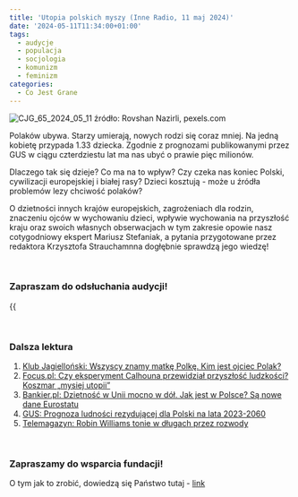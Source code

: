 ```yaml
---
title: 'Utopia polskich myszy (Inne Radio, 11 maj 2024)'
date: '2024-05-11T11:34:00+01:00'
tags:
  - audycje
  - populacja
  - socjologia
  - komunizm
  - feminizm
categories:
  - Co Jest Grane
---
```


![CJG_65_2024_05_11](/uploads/CJG_65_2024_05_11.jpg)
źródło: Rovshan Nazirli, pexels.com

Polaków ubywa. Starzy umierają, nowych rodzi się coraz mniej. Na jedną kobietę przypada 1.33 dziecka. Zgodnie z prognozami publikowanymi przez GUS w ciągu czterdziestu lat ma nas ubyć o prawie pięc milionów.

Dlaczego tak się dzieje? Co ma na to wpływ? Czy czeka nas koniec Polski, cywilizacji europejskiej i białej rasy? Dzieci kosztują - może u źródła problemów lezy chciwość polaków?

O dzietności innych krajów europejskich, zagrożeniach dla rodzin, znaczeniu ojców w wychowaniu dzieci, wpływie wychowania na przyszłość kraju oraz swoich własnych obserwacjach w tym zakresie opowie nasz cotygodniowy ekspert Mariusz Stefaniak, a pytania przygotowane przez redaktora Krzysztofa Strauchamnna dogłębnie sprawdzą jego wiedzę! 

<br>

### Zapraszam do odsłuchania audycji!

{{<audio src="audio/LONG CJG_65_2024_05_11.mp3" caption="Zapis audycji CJG, publikowanej na łamach Innego Radia Głuchołazy w dniu 11 maja 2024">}}

<br>
 
### Dalsza lektura

1. [Klub Jagielloński: Wszyscy znamy matkę Polkę. Kim jest ojciec Polak?](https://klubjagiellonski.pl/2024/05/04/wszyscy-znamy-matke-polke-kim-jest-ojciec-polak/)
2. [Focus.pl: Czy eksperyment Calhouna przewidział przyszłość ludzkości? Koszmar „mysiej utopii”](https://www.focus.pl/artykul/eksperyment-calhouna-na-czym-polegal-i-co-nam-mowi-o-ludzkosci)
3. [Bankier.pl: Dzietność w Unii mocno w dół. Jak jest w Polsce? Są nowe dane Eurostatu](https://www.bankier.pl/wiadomosc/Dzietnosc-w-Unii-mocno-w-dol-Jak-jest-w-Polsce-Sa-nowe-dane-Eurostatu-8707254.html)
4. [GUS: Prognoza ludności rezydującej dla Polski na lata 2023-2060](https://stat.gov.pl/obszary-tematyczne/ludnosc/prognoza-ludnosci/prognoza-ludnosci-rezydujacej-dla-polski-na-lata-2023-2060-poziom-powiaty,12,1.html)
5. [Telemagazyn: Robin Williams tonie w długach przez rozwody
](https://telemagazyn.pl/robin-williams-tonie-w-dlugach-przez-rozwody/ar/c11-16634873)

<br>

### Zapraszamy do wsparcia fundacji!
O tym jak to zrobić, dowiedzą się Państwo tutaj - [link](https://audycje.com.pl/posts/wsparcie/)